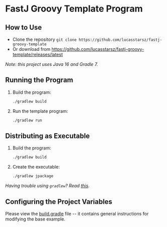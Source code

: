 # FastJ Groovy Template Program

## How to Use

- Clone the repository `git clone https://github.com/lucasstarsz/fastj-groovy-template`
- Or download from https://github.com/lucasstarsz/fastj-groovy-template/releases/latest

_Note: this project uses Java 16 and Gradle 7._

## Running the Program

1. Build the program:
    ```bash
    ./gradlew build
    ```
2. Run the template program:
    ```bash
    ./gradlew run
    ```


## Distributing as Executable

1. Build the program:
    ```bash
    ./gradlew build
    ```
2. Create the executable:
    ```bash
   ./gradlew jpackage 
   ```

_Having trouble using `gradlew`? Read [this][Terminals Are Different]._


## Configuring the Project Variables

Please view the [build.gradle](build.gradle) file -- it contains general instructions for modifying the base example.


[Terminals Are Different]: https://gist.github.com/lucasstarsz/9bbc306f8655b916367d557043e498ad "Terminals Access Files Differently"

